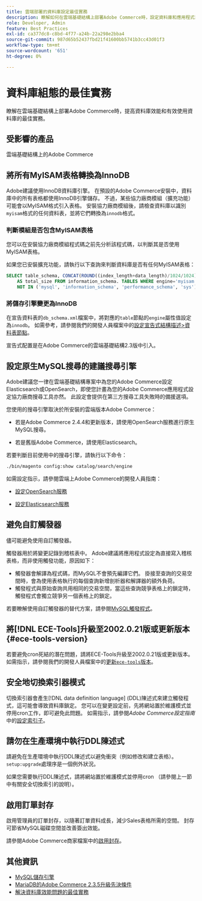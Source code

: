 ```yaml
---
title: 雲端部署的資料庫設定最佳實務
description: 瞭解如何在雲端基礎結構上部署Adobe Commerce時，設定資料庫和應用程式設定以提高效能。
role: Developer, Admin
feature: Best Practices
exl-id: ca377dc8-c8bd-4f77-a24b-22a298e2bba4
source-git-commit: 987d65b52437fbd21f41600bb5741b3cc43d01f3
workflow-type: tm+mt
source-wordcount: '651'
ht-degree: 0%

---
```


# 資料庫組態的最佳實務

瞭解在雲端基礎結構上部署Adobe Commerce時，提高資料庫效能和有效使用資料庫的最佳實務。

## 受影響的產品

雲端基礎結構上的Adobe Commerce

## 將所有MyISAM表格轉換為InnoDB

Adobe建議使用InnoDB資料庫引擎。 在預設的Adobe Commerce安裝中，資料庫中的所有表格都使用InnoDB引擎儲存。 不過，某些協力廠商模組（擴充功能）可能會以MyISAM格式引入表格。 安裝協力廠商模組後，請檢查資料庫以識別`myisam`格式的任何資料表，並將它們轉換為`innodb`格式。

### 判斷模組是否包含MyISAM表格

您可以在安裝協力廠商模組程式碼之前先分析該程式碼，以判斷其是否使用MyISAM表格。

如果您已安裝擴充功能，請執行以下查詢來判斷資料庫是否有任何MyISAM表格：

```sql
SELECT table_schema, CONCAT(ROUND((index_length+data_length)/1024/1024),'MB')
    AS total_size FROM information_schema. TABLES WHERE engine='myisam' AND table_schema
    NOT IN ('mysql', 'information_schema', 'performance_schema', 'sys');
```

### 將儲存引擎變更為InnoDB

在宣告資料表的`db_schema.xml`檔案中，將對應的`table`節點的`engine`屬性值設定為`innodb`。 如需參考，請參閱我們的開發人員檔案中的[設定宣告式結構描述>資料表節點](https://developer.adobe.com/commerce/php/development/components/declarative-schema/configuration/)。

宣告式配置是在Adobe Commerce的雲端基礎結構2.3版中引入。

## 設定原生MySQL搜尋的建議搜尋引擎

Adobe建議您一律在雲端基礎結構專案中為您的Adobe Commerce設定Elasticsearch或OpenSearch，即使您計畫為您的Adobe Commerce應用程式設定協力廠商搜尋工具亦然。 此設定會提供在第三方搜尋工具失敗時的備援選項。

您使用的搜尋引擎取決於所安裝的雲端版本Adobe Commerce：

- 若是Adobe Commerce 2.4.4和更新版本，請使用OpenSearch服務進行原生MySQL搜尋。

- 若是舊版Adobe Commerce，請使用Elasticsearch。

若要判斷目前使用中的搜尋引擎，請執行以下命令：

```bash
./bin/magento config:show catalog/search/engine
```

如需設定指示，請參閱雲端上Adobe Commerce的開發人員指南：

- [設定OpenSearch服務](https://experienceleague.adobe.com/zh-hant/docs/commerce-cloud-service/user-guide/configure/service/opensearch)

- [設定Elasticsearch服務](https://experienceleague.adobe.com/zh-hant/docs/commerce-cloud-service/user-guide/configure/service/elasticsearch)

## 避免自訂觸發器

儘可能避免使用自訂觸發器。

觸發器用於將變更記錄到稽核表中。 Adobe建議將應用程式設定為直接寫入稽核表格，而非使用觸發功能，原因如下：

- 觸發器會解譯為程式碼，而MySQL不會預先編譯它們。 掛接至查詢的交易空間時，會為使用表格執行的每個查詢新增剖析器和解譯器的額外負荷。
- 觸發程式與原始查詢共用相同的交易空間，當這些查詢競爭表格上的鎖定時，觸發程式會獨立競爭另一個表格上的鎖定。

若要瞭解使用自訂觸發器的替代方案，請參閱[MySQL觸發程式](mysql-configuration.md#triggers)。

## 將[!DNL ECE-Tools]升級至2002.0.21版或更新版本 {#ece-tools-version}

若要避免cron死結的潛在問題，請將ECE-Tools升級至2002.0.21版或更新版本。 如需指示，請參閱我們的開發人員檔案中的[更新`ece-tools`版本](https://experienceleague.adobe.com/zh-hant/docs/commerce-cloud-service/user-guide/dev-tools/ece-tools/update-package)。

## 安全地切換索引器模式

<!--This best practice might belong in the Maintenance phase. Database lock prevention might be consolidated under a single heading-->

切換索引器會產生[!DNL data definition language] (DDL)陳述式來建立觸發程式，這可能會導致資料庫鎖定。 您可以在變更設定前，先將網站置於維護模式並停用cron工作，即可避免此問題。
如需指示，請參閱*Adobe Commerce設定指南*&#x200B;中的[設定索引子](https://experienceleague.adobe.com/docs/commerce-operations/configuration-guide/cli/manage-indexers.html?lang=zh-Hant#configure-indexers-1)。

## 請勿在生產環境中執行DDL陳述式

請避免在生產環境中執行DDL陳述式以避免衝突（例如修改和建立表格）。 `setup:upgrade`處理序是一個例外狀況。

如果您需要執行DDL陳述式，請將網站置於維護模式並停用cron （請參閱上一節中有關安全切換索引的說明）。

## 啟用訂單封存

啟用管理員的訂單封存，以隨著訂單資料成長，減少Sales表格所需的空間。 封存可節省MySQL磁碟空間並改善簽出效能。

請參閱Adobe Commerce商家檔案中的[啟用封存](https://experienceleague.adobe.com/docs/commerce-admin/stores-sales/order-management/orders/order-archive.html?lang=zh-Hant)。

## 其他資訊

- [MySQL儲存引擎](https://dev.mysql.com/doc/refman/8.0/en/storage-engines.html)
- [MariaDB的Adobe Commerce 2.3.5升級先決條件](../maintenance/mariadb-upgrade.md)
- [解決資料庫效能問題的最佳實務](../maintenance/resolve-database-performance-issues.md)
